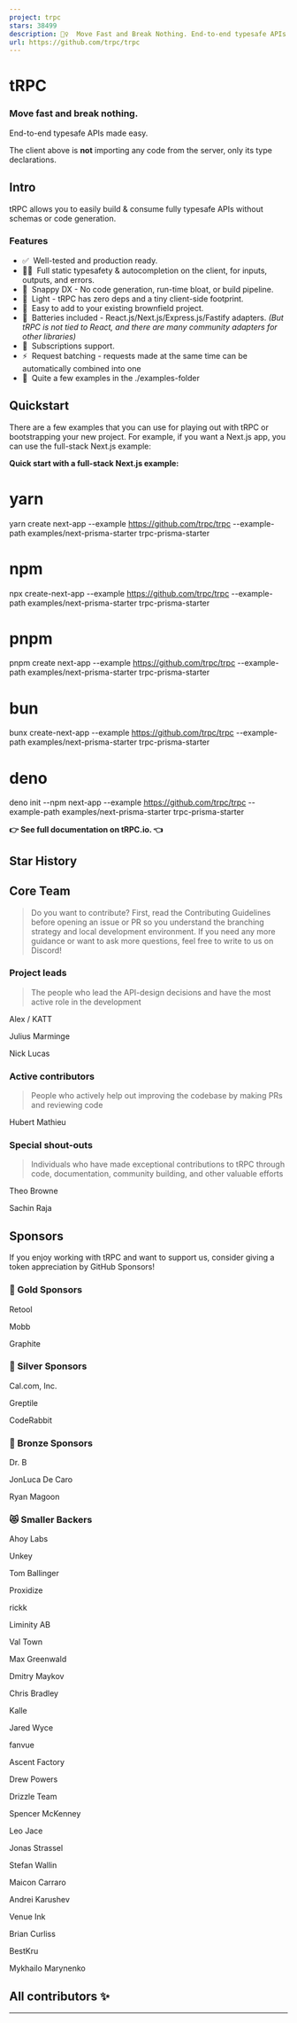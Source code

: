 ```yaml
---
project: trpc
stars: 38499
description: 🧙‍♀️  Move Fast and Break Nothing. End-to-end typesafe APIs made easy. 
url: https://github.com/trpc/trpc
---
```


tRPC
====

### Move fast and break nothing.  
End-to-end typesafe APIs made easy.

  
  
  

The client above is **not** importing any code from the server, only its type declarations.

  

Intro
-----

tRPC allows you to easily build & consume fully typesafe APIs without schemas or code generation.

### Features

-   ✅  Well-tested and production ready.
-   🧙‍♂️  Full static typesafety & autocompletion on the client, for inputs, outputs, and errors.
-   🐎  Snappy DX - No code generation, run-time bloat, or build pipeline.
-   🍃  Light - tRPC has zero deps and a tiny client-side footprint.
-   🐻  Easy to add to your existing brownfield project.
-   🔋  Batteries included - React.js/Next.js/Express.js/Fastify adapters. _(But tRPC is not tied to React, and there are many community adapters for other libraries)_
-   🥃  Subscriptions support.
-   ⚡️  Request batching - requests made at the same time can be automatically combined into one
-   👀  Quite a few examples in the ./examples\-folder

Quickstart
----------

There are a few examples that you can use for playing out with tRPC or bootstrapping your new project. For example, if you want a Next.js app, you can use the full-stack Next.js example:

**Quick start with a full-stack Next.js example:**

# yarn
yarn create next-app --example https://github.com/trpc/trpc --example-path examples/next-prisma-starter trpc-prisma-starter

# npm
npx create-next-app --example https://github.com/trpc/trpc --example-path examples/next-prisma-starter trpc-prisma-starter

# pnpm
pnpm create next-app --example https://github.com/trpc/trpc --example-path examples/next-prisma-starter trpc-prisma-starter

# bun
bunx create-next-app --example https://github.com/trpc/trpc --example-path examples/next-prisma-starter trpc-prisma-starter

# deno
deno init --npm next-app --example https://github.com/trpc/trpc --example-path examples/next-prisma-starter trpc-prisma-starter

**👉 See full documentation on tRPC.io. 👈**

Star History
------------

Core Team
---------

> Do you want to contribute? First, read the Contributing Guidelines before opening an issue or PR so you understand the branching strategy and local development environment. If you need any more guidance or want to ask more questions, feel free to write to us on Discord!

### Project leads

> The people who lead the API-design decisions and have the most active role in the development

  
Alex / KATT

  
Julius Marminge

  
Nick Lucas

### Active contributors

> People who actively help out improving the codebase by making PRs and reviewing code

  
Hubert Mathieu

### Special shout-outs

> Individuals who have made exceptional contributions to tRPC through code, documentation, community building, and other valuable efforts

  
Theo Browne

  
Sachin Raja

Sponsors
--------

If you enjoy working with tRPC and want to support us, consider giving a token appreciation by GitHub Sponsors!

### 🥇 Gold Sponsors

  
Retool

  
Mobb

  
Graphite

### 🥈 Silver Sponsors

  
Cal.com, Inc.

  
Greptile

  
CodeRabbit

### 🥉 Bronze Sponsors

  
Dr. B

  
JonLuca De Caro

  
Ryan Magoon

### 😻 Smaller Backers

  
Ahoy Labs

  
Unkey

  
Tom Ballinger

  
Proxidize

  
rickk

  
Liminity AB

  
Val Town

  
Max Greenwald

  
Dmitry Maykov

  
Chris Bradley

  
Kalle

  
Jared Wyce

  
fanvue

  
Ascent Factory

  
Drew Powers

  
Drizzle Team

  
Spencer McKenney

  
Leo Jace

  
Jonas Strassel

  
Stefan Wallin

  
Maicon Carraro

  
Andrei Karushev

  
Venue Ink

  
Brian Curliss

  
BestKru

  
Mykhailo Marynenko

All contributors ✨
------------------

* * *

